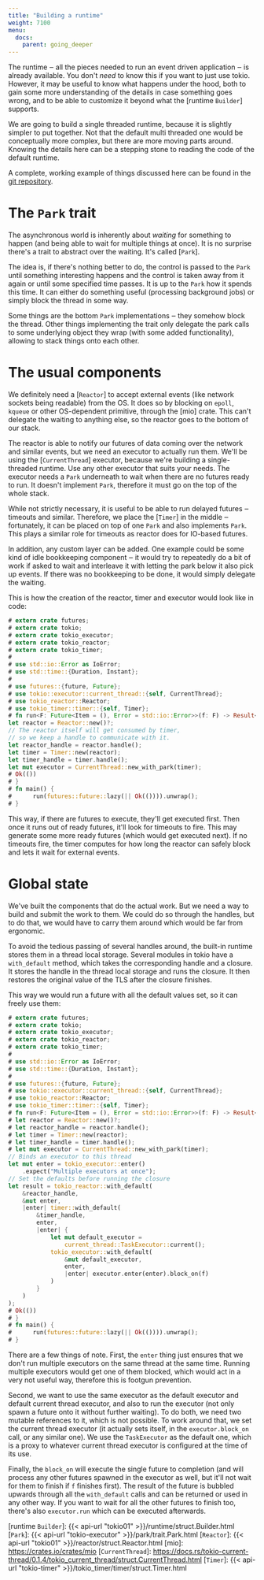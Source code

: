 ```yaml
---
title: "Building a runtime"
weight: 7100
menu:
  docs:
    parent: going_deeper
---
```


The runtime ‒ all the pieces needed to run an event driven application ‒ is
already available. You don't *need* to know this if you want to just use tokio.
However, it may be useful to know what happens under the hood, both to gain some
more understanding of the details in case something goes wrong, and to be able
to customize it beyond what the [runtime `Builder`] supports.

We are going to build a single threaded runtime, because it is slightly simpler
to put together. Not that the default multi threaded one would be conceptually
more complex, but there are more moving parts around. Knowing the details here
can be a stepping stone to reading the code of the default runtime.

A complete, working example of things discussed here can be found in the
[git repository](https://github.com/tokio-rs/tokio/tree/v0.1.x/tokio/examples/manual-runtime.rs).

# The `Park` trait

The asynchronous world is inherently about *waiting* for something to happen
(and being able to wait for multiple things at once). It is no surprise there's
a trait to abstract over the waiting. It's called [`Park`].

The idea is, if there's nothing better to do, the control is passed to the
`Park` until something interesting happens and the control is taken away from it
again or until some specified time passes. It is up to the `Park` how it spends
this time. It can either do something useful (processing background jobs) or
simply block the thread in some way.

Some things are the bottom `Park` implementations ‒ they somehow block the
thread. Other things implementing the trait only delegate the park calls to some
underlying object they wrap (with some added functionality), allowing to stack
things onto each other.

# The usual components

We definitely need a [`Reactor`] to accept external events (like network sockets
being readable) from the OS. It does so by blocking on `epoll`, `kqueue` or
other OS-dependent primitive, through the [mio] crate. This can't delegate the
waiting to anything else, so the reactor goes to the bottom of our stack.

The reactor is able to notify our futures of data coming over the network and
similar events, but we need an executor to actually run them. We'll be using the
[`CurrentThread`] executor, because we're building a single-threaded runtime.
Use any other executor that suits your needs. The executor needs a `Park`
underneath to wait when there are no futures ready to run. It doesn't implement
`Park`, therefore it must go on the top of the whole stack.

While not strictly necessary, it is useful to be able to run delayed futures ‒
timeouts and similar. Therefore, we place the [`Timer`] in the middle ‒
fortunately, it can be placed on top of one `Park` and also implements `Park`.
This plays a similar role for timeouts as reactor does for IO-based futures.

In addition, any custom layer can be added. One example could be some kind of
idle bookkeeping component ‒ it would try to repeatedly do a bit of work if
asked to wait and interleave it with letting the park below it also pick up
events. If there was no bookkeeping to be done, it would simply delegate the
waiting.

This is how the creation of the reactor, timer and executor would look like in
code:

```rust
# extern crate futures;
# extern crate tokio;
# extern crate tokio_executor;
# extern crate tokio_reactor;
# extern crate tokio_timer;
#
# use std::io::Error as IoError;
# use std::time::{Duration, Instant};
#
# use futures::{future, Future};
# use tokio::executor::current_thread::{self, CurrentThread};
# use tokio_reactor::Reactor;
# use tokio_timer::timer::{self, Timer};
# fn run<F: Future<Item = (), Error = std::io::Error>>(f: F) -> Result<(), std::io::Error> {
let reactor = Reactor::new()?;
// The reactor itself will get consumed by timer,
// so we keep a handle to communicate with it.
let reactor_handle = reactor.handle();
let timer = Timer::new(reactor);
let timer_handle = timer.handle();
let mut executor = CurrentThread::new_with_park(timer);
# Ok(())
# }
# fn main() {
#      run(futures::future::lazy(|| Ok(()))).unwrap();
# }
```

This way, if there are futures to execute, they'll get executed first. Then once
it runs out of ready futures, it'll look for timeouts to fire. This may generate
some more ready futures (which would get executed next). If no timeouts fire,
the timer computes for how long the reactor can safely block and lets it wait
for external events.

# Global state

We've built the components that do the actual work. But we need a way to build
and submit the work to them. We could do so through the handles, but to do that,
we would have to carry them around which would be far from ergonomic.

To avoid the tedious passing of several handles around, the built-in runtime
stores them in a thread local storage. Several modules in tokio have a
`with_default` method, which takes the corresponding handle and a closure. It
stores the handle in the thread local storage and runs the closure. It then
restores the original value of the TLS after the closure finishes.

This way we would run a future with all the default values set, so it can freely
use them:

```rust
# extern crate futures;
# extern crate tokio;
# extern crate tokio_executor;
# extern crate tokio_reactor;
# extern crate tokio_timer;
#
# use std::io::Error as IoError;
# use std::time::{Duration, Instant};
#
# use futures::{future, Future};
# use tokio::executor::current_thread::{self, CurrentThread};
# use tokio_reactor::Reactor;
# use tokio_timer::timer::{self, Timer};
# fn run<F: Future<Item = (), Error = std::io::Error>>(f: F) -> Result<(), std::io::Error> {
# let reactor = Reactor::new()?;
# let reactor_handle = reactor.handle();
# let timer = Timer::new(reactor);
# let timer_handle = timer.handle();
# let mut executor = CurrentThread::new_with_park(timer);
// Binds an executor to this thread
let mut enter = tokio_executor::enter()
    .expect("Multiple executors at once");
// Set the defaults before running the closure
let result = tokio_reactor::with_default(
    &reactor_handle,
    &mut enter,
    |enter| timer::with_default(
        &timer_handle,
        enter,
        |enter| {
            let mut default_executor =
                current_thread::TaskExecutor::current();
            tokio_executor::with_default(
                &mut default_executor,
                enter,
                |enter| executor.enter(enter).block_on(f)
            )
        }
    )
);
# Ok(())
# }
# fn main() {
#      run(futures::future::lazy(|| Ok(()))).unwrap();
# }
```

There are a few things of note. First, the `enter` thing just ensures that we
don't run multiple executors on the same thread at the same time. Running
multiple executors would get one of them blocked, which would act in a very not
useful way, therefore this is footgun prevention.

Second, we want to use the same executor as the default executor and default
current thread executor, and also to run the executor (not only spawn a future
onto it without further waiting). To do both, we need two mutable references to
it, which is not possible. To work around that, we set the current thread
executor (it actually sets itself, in the `executor.block_on` call, or any
similar one). We use the `TaskExecutor` as the default one, which is a proxy to
whatever current thread executor is configured at the time of its use.

Finally, the `block_on` will execute the single future to completion (and will
process any other futures spawned in the executor as well, but it'll not wait
for them to finish if `f` finishes first). The result of the future is bubbled
upwards through all the `with_default` calls and can be returned or used in any
other way. If you want to wait for all the other futures to finish too, there's
also `executor.run` which can be executed afterwards.

[runtime `Builder`]: {{< api-url "tokio01" >}}/runtime/struct.Builder.html
[`Park`]: {{< api-url "tokio-executor" >}}/park/trait.Park.html
[`Reactor`]: {{< api-url "tokio01" >}}/reactor/struct.Reactor.html
[mio]: https://crates.io/crates/mio
[`CurrentThread`]: https://docs.rs/tokio-current-thread/0.1.4/tokio_current_thread/struct.CurrentThread.html
[`Timer`]: {{< api-url "tokio-timer" >}}/tokio_timer/timer/struct.Timer.html
